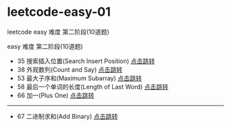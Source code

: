 # leetcode-easy-01

leetcode easy 难度 第二阶段(10道题)

easy 难度 第二阶段(10道题)

* 35 搜索插入位置(Search Insert Position) [点击跳转](./src/main/java/org/cdp/skill/leetcode/SearchInsertPosition.java)
* 38 外观数列(Count and Say) [点击跳转](./src/main/java/org/cdp/skill/leetcode/CountAndSay.java)
* 53 最大子序和(Maximum Subarray) [点击跳转](./src/main/java/org/cdp/skill/leetcode/MaximumSubarray.java)
* 58 最后一个单词的长度(Length of Last Word) [点击跳转](./src/main/java/org/cdp/skill/leetcode/LengthOfLastWord.java)
* 66 加一(Plus One) [点击跳转](./src/main/java/org/cdp/skill/leetcode/PlusOne.java)

---

* 67 二进制求和(Add Binary) [点击跳转](./src/main/java/org/cdp/skill/leetcode/AddBinary.java)